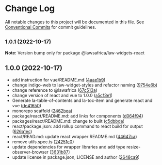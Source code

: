 # Change Log

All notable changes to this project will be documented in this file.
See [Conventional Commits](https://conventionalcommits.org) for commit guidelines.

## <small>1.0.1 (2022-10-17)</small>

**Note:** Version bump only for package @lawsafrica/law-widgets-react





## 1.0.0 (2022-10-17)

* add instruction for vue/README.md ([4aae1b9](https://github.com/laws-africa/la-web-components/commit/4aae1b9))
* change indigo-web to law-widget-styles and refactor naming ([9754e6b](https://github.com/laws-africa/la-web-components/commit/9754e6b))
* change reference to @lawafrica ([67c513a](https://github.com/laws-africa/la-web-components/commit/67c513a))
* change version of react and vue to 1.0.0 ([a5cf3e1](https://github.com/laws-africa/la-web-components/commit/a5cf3e1))
* Generate la-table-of-contents and la-toc-item and generate react and vue ([de41650](https://github.com/laws-africa/la-web-components/commit/de41650))
* monorepo scaffold ([2462bea](https://github.com/laws-africa/la-web-components/commit/2462bea))
* package/react/README.md: add links for components ([d064f94](https://github.com/laws-africa/la-web-components/commit/d064f94))
* packages/react/README.md: change to built ([c5dbbda](https://github.com/laws-africa/la-web-components/commit/c5dbbda))
* react/package.json: add rollup command to react build for output ([626a1ec](https://github.com/laws-africa/la-web-components/commit/626a1ec))
* react/READ.md: update react wrapper README.md ([44647ca](https://github.com/laws-africa/la-web-components/commit/44647ca))
* remove utils.spec.ts ([24251c0](https://github.com/laws-africa/la-web-components/commit/24251c0))
* update dependencies for wrapper libraries and add type resize-observer-browser ([3631b87](https://github.com/laws-africa/la-web-components/commit/3631b87))
* update license in package.json, LICENSE and author ([2648ca9](https://github.com/laws-africa/la-web-components/commit/2648ca9))

